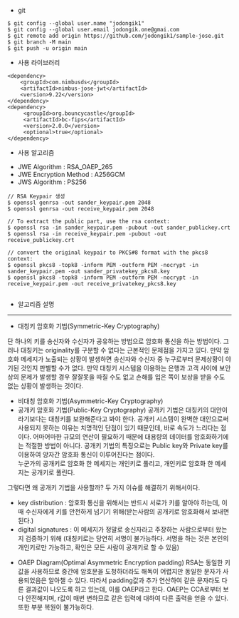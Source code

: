 * git

```
$ git config --global user.name "jodongik1"
$ git config --global user.email jodongik.one@gmai.com
$ git remote add origin https://github.com/jodongik1/sample-jose.git
$ git branch -M main
$ git push -u origin main
```

* 사용 라이브러리
```
<dependency>
    <groupId>com.nimbusds</groupId>
    <artifactId>nimbus-jose-jwt</artifactId>
    <version>9.22</version>
</dependency>
<dependency>
     <groupId>org.bouncycastle</groupId>
     <artifactId>bc-fips</artifactId>
     <version>2.0.0</version>
     <optional>true</optional>
</dependency>
```	 

* 사용 알고리즘
- JWE Algorithm : RSA_OAEP_265
- JWE Encryption Method : A256GCM
- JWS Algorithm : PS256


```
// RSA Keypair 생성
$ openssl genrsa -out sander_keypair.pem 2048
$ openssl genrsa -out receive_keypair.pem 2048

// To extract the public part, use the rsa context:
$ openssl rsa -in sander_keypair.pem -pubout -out sander_publickey.crt
$ openssl rsa -in receive_keypair.pem -pubout -out receive_publickey.crt

// convert the original keypair to PKCS#8 format with the pkcs8 context:
$ openssl pkcs8 -topk8 -inform PEM -outform PEM -nocrypt -in sander_keypair.pem -out sander_privatekey_pkcs8.key
$ openssl pkcs8 -topk8 -inform PEM -outform PEM -nocrypt -in receive_keypair.pem -out receive_privatekey_pkcs8.key
		
```

* 알고리즘 설명
---
* 대칭키 암호화 기법(Symmetric-Key Cryptography)

단 하나의 키를 송신자와 수신자가 공유하는 방법으로 암호화 통신을 하는 방법이다. 
그러나 대칭키는 originality를 구분할 수 없다는 근본적인 문제점을 가지고 있다. 
만약 암호화 메세지가 노출되는 상황이 발생하면 송신자와 수신자 중 누구로부터 문제상황이 야기된 것인지 판별할 수가 없다. 
만약 대칭키 시스템을 이용하는 은행과 고객 사이에 보안상의 문제가 발생할 경우 잘잘못을 따질 수도 없고 손해를 입은 쪽이 
보상을 받을 수도 없는 상황이 발생하는 것이다.

* 비대칭 암호화 기법(Asymmetric-Key Cryptography)
* 공개키 암호화 기법(Public-Key Cryptography)
공개키 기법은 대칭키의 대안이라기보다는 대칭키를 보완해준다고 봐야 한다. 
공개키 시스템이 완벽한 대안으로써 사용되지 못하는 이유는 치명적인 단점이 있기 때문인데, 바로 속도가 느리다는 점이다. 
어마어마한 규모의 연산이 필요하기 때문에 대용량의 데이터를 암호화하기에는 적절한 방법이 아니다.
공개키 기법의 특징으로는 Public key와 Private key를 이용하여 양자간 암호화 통신이 이루어진다는 점이다.  
누군가의 공개키로 암호화 한 메세지는 개인키로 풀리고, 개인키로 암호화 한 메세지는 공개키로 풀린다.


그렇다면 왜 공개키 기법을 사용할까? 두 가지 이슈를 해결하기 위해서이다.
- key distribution : 암호화 통신을 위해서는 반드시 서로가 키를 알아야 하는데, 이 때 수신자에게 키를 안전하게 넘기기 위해(받는사람의 공개키로 암호화해서 보내면 된다.)
- digital signatures : 이 메세지가 정말로 송신자라고 주장하는 사람으로부터 왔는지 검증하기 위해
(대칭키로는 당연히 서명이 불가능하다. 서명을 하는 것은 본인의 개인키로만 가능하고, 확인은 모든 사람이 공개키로 할 수 있음)

* OAEP Diagram(Optimal Asymmetric Encryption padding)
RSA는 동일한 키 값을 사용하므로 중간에 암호문을 도청하더라도 해독이 어렵지만 동일한 문자가 사용되었음은 알아챌 수 있다. 
따라서 padding값과 추가 연산하여 같은 문자라도 다른 결과값이 나오도록 하고 있는데, 이를 OAEP라고 한다. 
OAEP는 CCA로부터 보다 안전해지며, r값이 매번 변하므로 같은 입력에 대하여 다른 출력을 얻을 수 있다. 
또한 부분 복원이 불가능하다.

